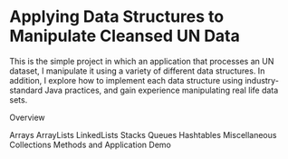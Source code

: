 # Applying Data Structures to Manipulate Cleansed UN Data
This is the simple project in which an application that processes an UN dataset, I manipulate it using a variety of different data structures. In addition, I explore how to implement each data structure using industry-standard Java practices, and gain experience manipulating real life data sets.

Overview

Arrays
ArrayLists
LinkedLists
Stacks
Queues
Hashtables
Miscellaneous Collections Methods and Application Demo
